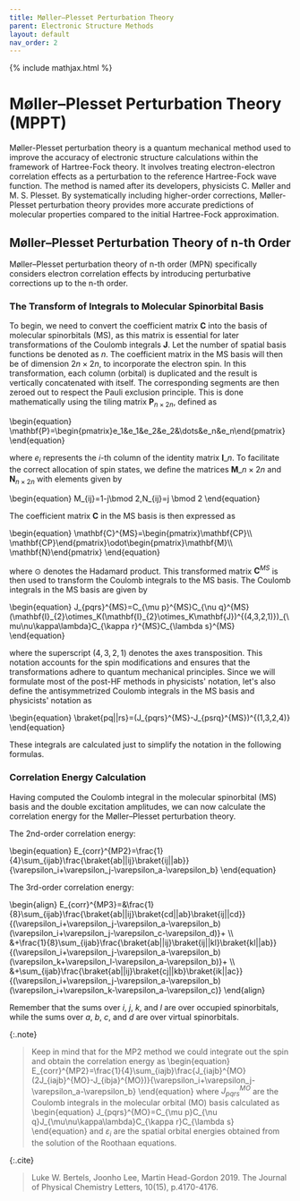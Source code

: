 ```yaml
---
title: Møller–Plesset Perturbation Theory
parent: Electronic Structure Methods
layout: default
nav_order: 2
---
```

{% include mathjax.html %}

# Møller–Plesset Perturbation Theory (MPPT)

Møller-Plesset perturbation theory is a quantum mechanical method used to improve the accuracy of electronic structure calculations within the framework of Hartree-Fock theory. It involves treating electron-electron correlation effects as a perturbation to the reference Hartree-Fock wave function. The method is named after its developers, physicists C. Møller and M. S. Plesset. By systematically including higher-order corrections, Møller-Plesset perturbation theory provides more accurate predictions of molecular properties compared to the initial Hartree-Fock approximation.

## Møller–Plesset Perturbation Theory of n-th Order

Møller–Plesset perturbation theory of n-th order (MPN) specifically considers electron correlation effects by introducing perturbative corrections up to the n-th order.

### The Transform of Integrals to Molecular Spinorbital Basis

To begin, we need to convert the coefficient matrix $\mathbf{C}$ into the basis of molecular spinorbitals (MS), as this matrix is essential for later transformations of the Coulomb integrals $\mathbf{J}$. Let the number of spatial basis functions be denoted as $n$. The coefficient matrix in the MS basis will then be of dimension $2n \times 2n$, to incorporate the electron spin. In this transformation, each column (orbital) is duplicated and the result is vertically concatenated with itself. The corresponding segments are then zeroed out to respect the Pauli exclusion principle. This is done mathematically using the tiling matrix $\mathbf{P}_{n \times 2n}$, defined as

\begin{equation}
\mathbf{P}=\begin{pmatrix}e_1&e_1&e_2&e_2&\dots&e_n&e_n\end{pmatrix}
\end{equation}

where $e_i$ represents the $i$-th column of the identity matrix $\mathbf{I}\_n$. To facilitate the correct allocation of spin states, we define the matrices $\mathbf{M}\_{n \times 2n}$ and $\mathbf{N}_{n \times 2n}$ with elements given by

\begin{equation}
M_{ij}=1-j\bmod 2,N_{ij}=j \bmod 2
\end{equation}

The coefficient matrix $\mathbf{C}$ in the MS basis is then expressed as

\begin{equation}
\mathbf{C}^{MS}=\begin{pmatrix}\mathbf{CP}\\\ \mathbf{CP}\end{pmatrix}\odot\begin{pmatrix}\mathbf{M}\\\ \mathbf{N}\end{pmatrix}
\end{equation}

where $\odot$ denotes the Hadamard product. This transformed matrix $\mathbf{C}^{MS}$ is then used to transform the Coulomb integrals to the MS basis. The Coulomb integrals in the MS basis are given by

\begin{equation}
J_{pqrs}^{MS}=C_{\mu p}^{MS}C_{\nu q}^{MS}(\mathbf{I}\_{2}\otimes_K(\mathbf{I}\_{2}\otimes_K\mathbf{J})^{(4,3,2,1)})\_{\mu\nu\kappa\lambda}C_{\kappa r}^{MS}C_{\lambda s}^{MS}
\end{equation}

where the superscript $(4,3,2,1)$ denotes the axes transposition. This notation accounts for the spin modifications and ensures that the transformations adhere to quantum mechanical principles. Since we will formulate most of the post-HF methods in physicists' notation, let's also define the antisymmetrized Coulomb integrals in the MS basis and physicists' notation as

\begin{equation}
\braket{pq||rs}=(J_{pqrs}^{MS}-J_{psrq}^{MS})^{(1,3,2,4)}
\end{equation}

These integrals are calculated just to simplify the notation in the following formulas.

### Correlation Energy Calculation

Having computed the Coulomb integral in the molecular spinorbital (MS) basis and the double excitation amplitudes, we can now calculate the correlation energy for the Møller–Plesset perturbation theory.

The 2nd-order correlation energy:

\begin{equation}
E_{corr}^{MP2}=\frac{1}{4}\sum_{ijab}\frac{\braket{ab||ij}\braket{ij||ab}}{\varepsilon_i+\varepsilon_j-\varepsilon_a-\varepsilon_b}
\end{equation}

The 3rd-order correlation energy:

\begin{align}
E_{corr}^{MP3}=&\frac{1}{8}\sum_{ijab}\frac{\braket{ab||ij}\braket{cd||ab}\braket{ij||cd}}{(\varepsilon_i+\varepsilon_j-\varepsilon_a-\varepsilon_b)(\varepsilon_i+\varepsilon_j-\varepsilon_c-\varepsilon_d)}+ \\\\\
&+\frac{1}{8}\sum_{ijab}\frac{\braket{ab||ij}\braket{ij||kl}\braket{kl||ab}}{(\varepsilon_i+\varepsilon_j-\varepsilon_a-\varepsilon_b)(\varepsilon_k+\varepsilon_l-\varepsilon_a-\varepsilon_b)}+ \\\\\
&+\sum_{ijab}\frac{\braket{ab||ij}\braket{cj||kb}\braket{ik||ac}}{(\varepsilon_i+\varepsilon_j-\varepsilon_a-\varepsilon_b)(\varepsilon_i+\varepsilon_k-\varepsilon_a-\varepsilon_c)}
\end{align}

Remember that the sums over $i$, $j$, $k$, and $l$ are over occupied spinorbitals, while the sums over $a$, $b$, $c$, and $d$ are over virtual spinorbitals.

{:.note}
> Keep in mind that for the MP2 method we could integrate out the spin and obtain the correlation energy as
> \begin{equation}
> E_{corr}^{MP2}=\frac{1}{4}\sum_{iajb}\frac{J_{iajb}^{MO}(2J_{iajb}^{MO}-J_{ibja}^{MO})}{\varepsilon_i+\varepsilon_j-\varepsilon_a-\varepsilon_b}
> \end{equation}
> where $J_{pqrs}^{MO}$ are the Coulomb integrals in the molecular orbital (MO) basis calculated as
> \begin{equation}
> J_{pqrs}^{MO}=C_{\mu p}C_{\nu q}J_{\mu\nu\kappa\lambda}C_{\kappa r}C_{\lambda s}
> \end{equation}
> and $\varepsilon_i$ are the spatial orbital energies obtained from the solution of the Roothaan equations.

{:.cite}
> Luke W. Bertels, Joonho Lee, Martin Head-Gordon 2019. The Journal of Physical Chemistry Letters, 10(15), p.4170-4176.

